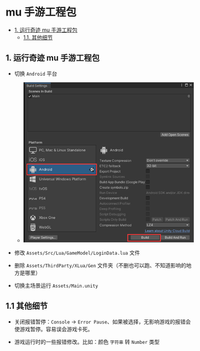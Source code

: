 # mu 手游工程包
  - [1. 运行奇迹 mu 手游工程包](#1-运行奇迹-mu-手游工程包)
      - [1.1. 其他细节](#11-其他细节)

## 1. 运行奇迹 mu 手游工程包

- 切换 `Android` 平台
    - ![图解](../img/mu/1.png)

- 修改 `Assets/Src/Lua/GameModel/LoginData.lua` 文件

- 删除 `Assets/ThirdParty/XLua/Gen` 文件夹（不删也可以跑、不知道影响的地方是哪里）

- 切换主场景运行 `Assets/Main.unity`

## 1.1 其他细节

- 关闭报错暂停：`Console` -> `Error Pause`、如果被选择，无影响游戏的报错会使游戏暂停。容易误会游戏卡死。

- 游戏运行时的一些报错修改。比如：颜色 `字符串` 转 `Number` 类型